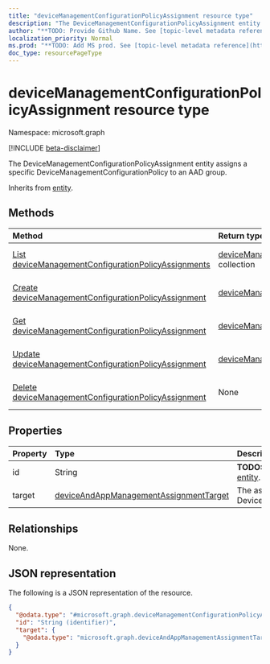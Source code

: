 ```yaml
---
title: "deviceManagementConfigurationPolicyAssignment resource type"
description: "The DeviceManagementConfigurationPolicyAssignment entity assigns a specific DeviceManagementConfigurationPolicy to an AAD group."
author: "**TODO: Provide Github Name. See [topic-level metadata reference](https://msgo.azurewebsites.net/add/document/guidelines/metadata.html#topic-level-metadata)**"
localization_priority: Normal
ms.prod: "**TODO: Add MS prod. See [topic-level metadata reference](https://msgo.azurewebsites.net/add/document/guidelines/metadata.html#topic-level-metadata)**"
doc_type: resourcePageType
---
```


# deviceManagementConfigurationPolicyAssignment resource type

Namespace: microsoft.graph

[!INCLUDE [beta-disclaimer](../../includes/beta-disclaimer.md)]

The DeviceManagementConfigurationPolicyAssignment entity assigns a specific DeviceManagementConfigurationPolicy to an AAD group.


Inherits from [entity](../resources/entity.md).

## Methods
|Method|Return type|Description|
|:---|:---|:---|
|[List deviceManagementConfigurationPolicyAssignments](../api/devicemanagementconfigurationpolicyassignment-list.md)|[deviceManagementConfigurationPolicyAssignment](../resources/devicemanagementconfigurationpolicyassignment.md) collection|Get a list of the [deviceManagementConfigurationPolicyAssignment](../resources/devicemanagementconfigurationpolicyassignment.md) objects and their properties.|
|[Create deviceManagementConfigurationPolicyAssignment](../api/devicemanagementconfigurationpolicyassignment-create.md)|[deviceManagementConfigurationPolicyAssignment](../resources/devicemanagementconfigurationpolicyassignment.md)|Create a new [deviceManagementConfigurationPolicyAssignment](../resources/devicemanagementconfigurationpolicyassignment.md) object.|
|[Get deviceManagementConfigurationPolicyAssignment](../api/devicemanagementconfigurationpolicyassignment-get.md)|[deviceManagementConfigurationPolicyAssignment](../resources/devicemanagementconfigurationpolicyassignment.md)|Read the properties and relationships of a [deviceManagementConfigurationPolicyAssignment](../resources/devicemanagementconfigurationpolicyassignment.md) object.|
|[Update deviceManagementConfigurationPolicyAssignment](../api/devicemanagementconfigurationpolicyassignment-update.md)|[deviceManagementConfigurationPolicyAssignment](../resources/devicemanagementconfigurationpolicyassignment.md)|Update the properties of a [deviceManagementConfigurationPolicyAssignment](../resources/devicemanagementconfigurationpolicyassignment.md) object.|
|[Delete deviceManagementConfigurationPolicyAssignment](../api/devicemanagementconfigurationpolicyassignment-delete.md)|None|Deletes a [deviceManagementConfigurationPolicyAssignment](../resources/devicemanagementconfigurationpolicyassignment.md) object.|

## Properties
|Property|Type|Description|
|:---|:---|:---|
|id|String|**TODO: Add Description** Inherited from [entity](../resources/entity.md).|
|target|[deviceAndAppManagementAssignmentTarget](../resources/deviceandappmanagementassignmenttarget.md)|The assignment target for the DeviceManagementConfigurationPolicy.|

## Relationships
None.

## JSON representation
The following is a JSON representation of the resource.
<!-- {
  "blockType": "resource",
  "keyProperty": "id",
  "@odata.type": "microsoft.graph.deviceManagementConfigurationPolicyAssignment",
  "baseType": "microsoft.graph.entity",
  "openType": false
}
-->
``` json
{
  "@odata.type": "#microsoft.graph.deviceManagementConfigurationPolicyAssignment",
  "id": "String (identifier)",
  "target": {
    "@odata.type": "microsoft.graph.deviceAndAppManagementAssignmentTarget"
  }
}
```


